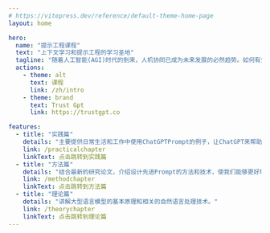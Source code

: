 ```yaml
---
# https://vitepress.dev/reference/default-theme-home-page
layout: home

hero:
  name: "提示工程课程"
  text: "上下文学习和提示工程的学习圣地"
  tagline: "随着人工智能(AGI)时代的到来，人机协同已成为未来发展的必然趋势。如何有效地控制大语言模型对我们来说将是一项必要的技能，这有助于我们成为超级学习者并极大地提高我们应对未来挑战的能力。现在，EgoAlpha实验室推出了两个爆炸性的内容：用于全面学习提示工程和上下文学习的教程以及一个值得信赖的推理模型实验场，名为TrustGPT,供大家体验和互动。此外，您还可以在GitHub上关注我们以进行更深入地交流。"
  actions:
    - theme: alt
      text: 课程
      link: /zh/intro
    - theme: brand
      text: Trust Gpt
      link: https://trustgpt.co

features:
  - title: "实践篇"
    details: "主要提供日常生活和工作中使用ChatGPTPrompt的例子，让ChatGPT来帮助我们学习、协助我们工作和丰富我们体验。"
    link: /practicalchapter
    linkText: 点击跳转到实践篇
  - title: "方法篇"
    details: "结合最新的研究论文，介绍设计先进Prompt的方法和技术，使我们能够更好地利用大型语言模型的潜力。 "
    link: /methodchapter
    linkText: 点击跳转到方法篇
  - title: "理论篇"
    details: "讲解大型语言模型的基本原理和相关的自然语言处理技术。"
    link: /theorychapter
    linkText: 点击跳转到理论篇
---
```


